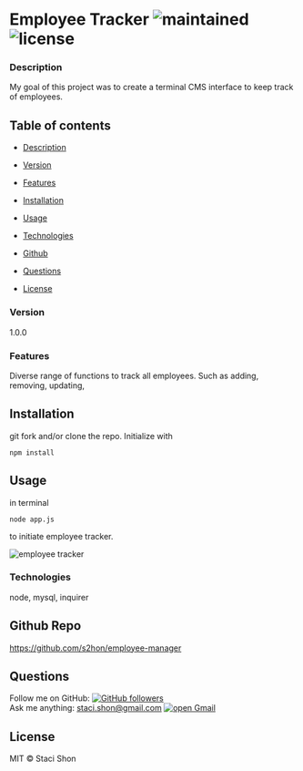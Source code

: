 # Employee Tracker ![maintained](https://img.shields.io/maintenance/true/2020) ![license](https://img.shields.io/badge/license-MIT-blue)

### Description
My goal of this project was to create a terminal CMS interface to keep track of employees.

## Table of contents
* [Description](#Description)
* [Version](#Version)

* [Features](#Features)
* [Installation](#Installation)
* [Usage](#Usage)
* [Technologies](#Technologies)
* [Github](#Github)
* [Questions](#Questions)
* [License](#License)


### Version 
1.0.0

### Features
Diverse range of functions to track all employees. Such as adding, removing, updating,

## Installation
git fork and/or clone the repo. Initialize with 

    npm install

## Usage
in terminal

    node app.js 
to initiate employee tracker.

![employee tracker](screenshot.gif)

### Technologies
node, mysql, inquirer

## Github Repo
https://github.com/s2hon/employee-manager

## Questions
Follow me on GitHub: <a href="https://github.com/s2hon" target="_blank">![GitHub followers](https://img.shields.io/github/followers/s2hon?label=s2hon&style=social)</a></br>
Ask me anything: staci.shon@gmail.com <a href="https://www.gmail.com" target="_blank">![open Gmail](https://img.shields.io/badge/open-Gmail-red?style=for-the-badge)</a> 

## License
MIT © Staci Shon 

